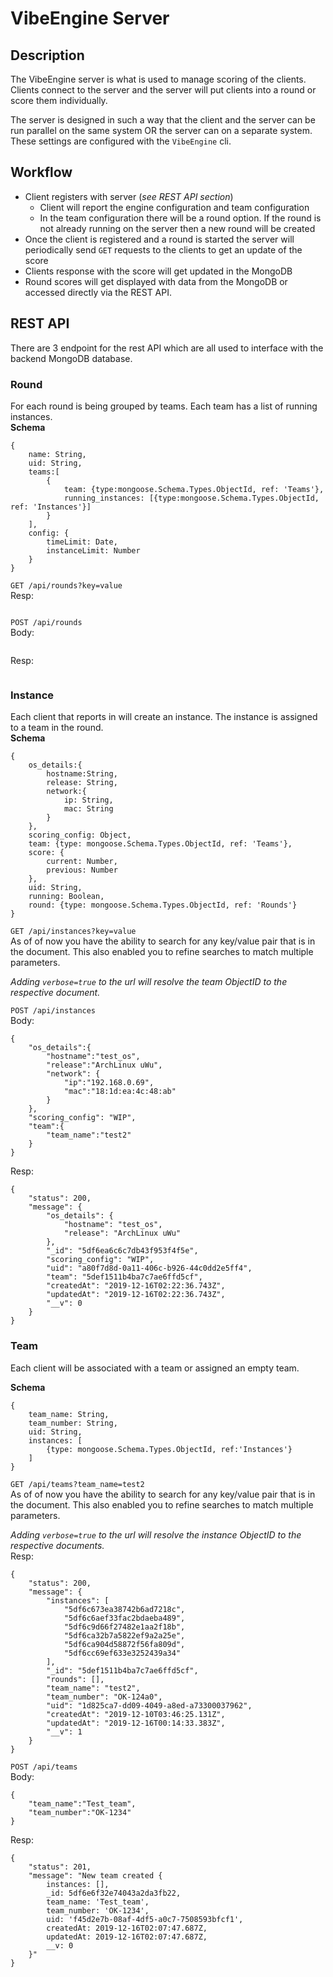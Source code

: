 # VibeEngine Server
## Description
The VibeEngine server is what is used to manage scoring of the clients. Clients connect to the server and the server will put clients into a round or score them individually.  

The server is designed in such a way that the client and the server can be run parallel on the same system OR the server can on a separate system. These settings are configured with the `VibeEngine` cli. 

## Workflow
- Client registers with server (*see REST API section*)
    - Client will report the engine configuration and team configuration
    - In the team configuration there will be a round option. If the round is not already running on the server then a new round will be created
- Once the client is registered and a round is started the server will periodically send `GET` requests to the clients to get an update of the score
- Clients response with the score will get updated in the MongoDB  
- Round scores will get displayed with data from the MongoDB or accessed directly via the REST API.

## REST API  
There are 3 endpoint for the rest API which are all used to interface with the backend MongoDB database. 



### Round
For each round is being grouped by teams. Each team has a list of running instances.  
**Schema**
```
{
    name: String,
    uid: String,
    teams:[
        {
            team: {type:mongoose.Schema.Types.ObjectId, ref: 'Teams'},
            running_instances: [{type:mongoose.Schema.Types.ObjectId, ref: 'Instances'}]
        }
    ],
    config: {
        timeLimit: Date,
        instanceLimit: Number
    }
}
```  
`GET /api/rounds?key=value`  
Resp:
```
```  
`POST /api/rounds`  
Body:  
```
```
Resp:
```
```

### Instance
Each client that reports in will create an instance. The instance is assigned to a team in the round.  
**Schema**
```
{
    os_details:{
        hostname:String,
        release: String,
        network:{
            ip: String,
            mac: String
        }
    },
    scoring_config: Object,
    team: {type: mongoose.Schema.Types.ObjectId, ref: 'Teams'},
    score: {
        current: Number,
        previous: Number
    },
    uid: String,
    running: Boolean,
    round: {type: mongoose.Schema.Types.ObjectId, ref: 'Rounds'}
}
```
`GET /api/instances?key=value`  
As of of now you have the ability to search for any key/value pair that is in the document. This also enabled you to refine searches to match multiple parameters.   

_Adding `verbose=true` to the url will resolve the team ObjectID to the respective document._  

`POST /api/instances`  
Body:  
```
{
	"os_details":{
		"hostname":"test_os",
		"release":"ArchLinux uWu",
		"network": {
            "ip":"192.168.0.69",
            "mac":"18:1d:ea:4c:48:ab"
        }
	},
	"scoring_config": "WIP",
	"team":{
		"team_name":"test2"
	}
}
```  
Resp:  
```
{
    "status": 200,
    "message": {
        "os_details": {
            "hostname": "test_os",
            "release": "ArchLinux uWu"
        },
        "_id": "5df6ea6c6c7db43f953f4f5e",
        "scoring_config": "WIP",
        "uid": "a80f7d8d-0a11-406c-b926-44c0dd2e5ff4",
        "team": "5def1511b4ba7c7ae6ffd5cf",
        "createdAt": "2019-12-16T02:22:36.743Z",
        "updatedAt": "2019-12-16T02:22:36.743Z",
        "__v": 0
    }
}
```
### Team
Each client will be associated with a team or assigned an empty team. 
  
**Schema**
```
{
    team_name: String,
    team_number: String,
    uid: String,
    instances: [
        {type: mongoose.Schema.Types.ObjectId, ref:'Instances'}
    ] 
}
```

`GET /api/teams?team_name=test2`  
As of of now you have the ability to search for any key/value pair that is in the document. This also enabled you to refine searches to match multiple parameters.  

_Adding `verbose=true` to the url will resolve the instance ObjectID to the respective documents._  
Resp:  
```
{
    "status": 200,
    "message": {
        "instances": [
            "5df6c673ea38742b6ad7218c",
            "5df6c6aef33fac2bdaeba489",
            "5df6c9d66f27482e1aa2f18b",
            "5df6ca32b7a5822ef9a2a25e",
            "5df6ca904d58872f56fa809d",
            "5df6cc69ef633e3252439a34"
        ],
        "_id": "5def1511b4ba7c7ae6ffd5cf",
        "rounds": [],
        "team_name": "test2",
        "team_number": "OK-124a0",
        "uid": "1d825ca7-dd09-4049-a8ed-a73300037962",
        "createdAt": "2019-12-10T03:46:25.131Z",
        "updatedAt": "2019-12-16T00:14:33.383Z",
        "__v": 1
    }
}
```
`POST /api/teams`  
Body:
``` 
{
	"team_name":"Test_team",
	"team_number":"OK-1234"
}
```  
Resp:
```
{
    "status": 201,
    "message": "New team created {
        instances: [],
        _id: 5df6e6f32e74043a2da3fb22,
        team_name: 'Test_team',
        team_number: 'OK-1234',
        uid: 'f45d2e7b-08af-4df5-a0c7-7508593bfcf1',
        createdAt: 2019-12-16T02:07:47.687Z,
        updatedAt: 2019-12-16T02:07:47.687Z,
        __v: 0
    }"
}
```
